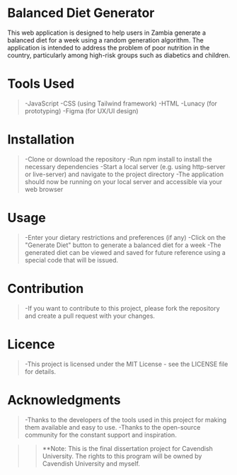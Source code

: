 # Balanced Diet Generator
This web application is designed to help users in Zambia generate a balanced diet for a week using a random generation algorithm. The application is intended to address the problem of poor nutrition in the country, particularly among high-risk groups such as diabetics and children.

# Tools Used
> -JavaScript
> -CSS (using Tailwind framework)
> -HTML
> -Lunacy (for prototyping)
> -Figma (for UX/UI design)

# Installation
> -Clone or download the repository
> -Run npm install to install the necessary dependencies
> -Start a local server (e.g. using http-server or live-server) and navigate to the project directory
> -The application should now be running on your local server and accessible via your web browser
# Usage
> -Enter your dietary restrictions and preferences (if any)
> -Click on the "Generate Diet" button to generate a balanced diet for a week
> -The generated diet can be viewed and saved for future reference using a special code that will be issued.
# Contribution
> -If you want to contribute to this project, please fork the repository and create a pull request with your changes.

# Licence
> -This project is licensed under the MIT License - see the LICENSE file for details.

# Acknowledgments
> -Thanks to the developers of the tools used in this project for making them available and easy to use.
> -Thanks to the open-source community for the constant support and inspiration.

>> **Note: This is the final dissertation project for Cavendish University. The rights to this program will be owned by Cavendish University and myself.